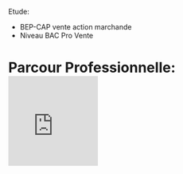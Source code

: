 <head>
  
  Etude:

  - BEP-CAP vente action marchande
  - Niveau BAC Pro Vente







<body>
    <div>
      <h1>Parcour Professionnelle:


<iframe src="https://giphy.com/embed/9P94yLRR2R4LFNNXIg" width="180" height="180" frameBorder="0" class="giphy-embed" allowFullScreen></a>

</<iframe src="https://giphy.com/embed/l2QDRdU3ZnXzlcg3S" width="480" height="179" frameBorder="0" class="giphy-embed" allowFullScreen>

</iframe><p><a href="https://giphy.com/gifs/benjaminbooker-believe-benjamin-booker-l2QDRdU3ZnXzlcg3S"></a>
</body>
